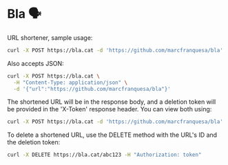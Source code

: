 # Bla 🗣

URL shortener, sample usage:

```sh
curl -X POST https://bla.cat -d 'https://github.com/marcfranquesa/bla'
```

Also accepts JSON:

```sh
curl -X POST https://bla.cat \
  -H "Content-Type: application/json" \
  -d '{"url":"https://github.com/marcfranquesa/bla"}'
```

The shortened URL will be in the response body, and a deletion token will be provided in the 'X-Token' response header. You can view both using:

```sh
curl -X POST https://bla.cat -d 'https://github.com/marcfranquesa/bla' -i
```

To delete a shortened URL, use the DELETE method with the URL's ID and the deletion token:

```sh
curl -X DELETE https://bla.cat/abc123 -H "Authorization: token"
```
